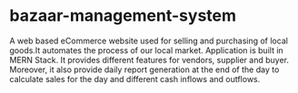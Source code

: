 # bazaar-management-system

A web based eCommerce website used for selling and purchasing of local goods.It automates the process of our local market. Application is built in MERN Stack. It provides different features for vendors, supplier and buyer. Moreover, it also provide daily report generation at the end of the day to calculate sales for the day and different cash inflows and outflows.
